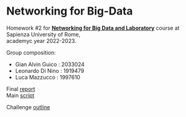 # Networking for Big-Data
Homework #2 for [**Networking for Big Data and Laboratory**](https://web.uniroma1.it/netlab/networking-big-data-and-laboratory) course at Sapienza University of Rome,\
academyc year 2022-2023.

Group composition:

- Gian Alvin Guico : 2033024
- Leonardo Di Nino : 1919479
- Luca Mazzucco : 1997610


Final [report](https://nbviewer.org/github/LM1997610/Networking-for-Big-Data/blob/main/NBD_CH2_Report.pdf)\
Main [script](https://nbviewer.org/github/LM1997610/Networking-for-Big-Data/blob/main/NBD_CH2.ipynb)

Challenge [outline](https://github.com/LM1997610/Networking-for-Big-Data/blob/main/problem_outline.md)
